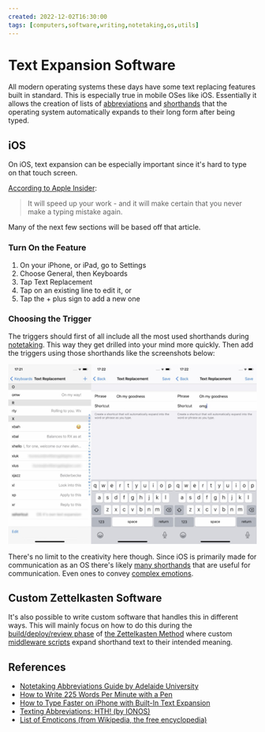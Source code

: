 ```yaml
---
created: 2022-12-02T16:30:00
tags: [computers,software,writing,notetaking,os,utils]
---
```

# Text Expansion Software

All modern operating systems these days have some text replacing features built in standard.
This is especially true in mobile OSes like iOS.
Essentially it allows the creation of lists of
[abbreviations][notes-abbreviations] and [shorthands][notes-shorthands] that
the operating system automatically expands to their long form after being typed.

## iOS

On iOS, text expansion can be especially important since
it's hard to type on that touch screen.

[According to Apple Insider][ios-text-expansion-ai]:

>It will speed up your work -
>and it will make certain that you never make a typing mistake again.

Many of the next few sections will be based off that article.

### Turn On the Feature

1. On your iPhone, or iPad, go to Settings
2. Choose General, then Keyboards
3. Tap Text Replacement
4. Tap on an existing line to edit it, or
5. Tap the + plus sign to add a new one

### Choosing the Trigger

The triggers should first of all
include all the most used shorthands during [notetaking](notetaking.md).
This way they get drilled into your mind more quickly.
Then add the triggers using those shorthands like the screenshots below:

![iOS Text Replacement Settings Screenshots](2022-12-02-14-10-57.png)

There's no limit to the creativity here though.
Since iOS is primarily made for communication as an OS
there's likely [many shorthands][txting-abbrs-ionos] that are useful for communication.
Even ones to convey [complex emotions][list-emoticons-wiki].

<!-- TODO: Add MacOS notes and relate them to how simimlar to iOS they are -->
<!-- TODO: Add Linux methods of doing this -->

## Custom Zettelkasten Software

It's also possible to write custom software that handles this in different ways.
This will mainly focus on how to do this during the
[build/deploy/review phase](zk-deploy.md#the-build-phase) of
[the Zettelkasten Method](zk.md) where
custom [middleware scripts](zk-text-expansion.md) expand shorthand text to
their intended meaning.

## References

* [Notetaking Abbreviations Guide by Adelaide University][notes-abbreviations]
* [How to Write 225 Words Per Minute with a Pen][notes-shorthands]
* [How to Type Faster on iPhone with Built-In Text Expansion][ios-text-expansion-ai]
* [Texting Abbreviations: HTH! (by IONOS)][txting-abbrs-ionos]
* [List of Emoticons (from Wikipedia, the free encyclopedia)][list-emoticons-wiki]

<!-- Hidden Reference Links Below Here -->
[notes-abbreviations]: https://www.adelaide.edu.au/writingcentre/sites/default/files/docs/learningguide-notetakingabbreviations.pdf "Notetaking Abbreviations Guide by Adelaide University"
[notes-shorthands]: https://www.theatlantic.com/technology/archive/2014/06/yeah-i-still-use-shorthand-and-a-smartpen/373281/ "How to Write 225 Words Per Minute with a Pen"
[ios-text-expansion-ai]: https://appleinsider.com/articles/21/03/08/how-to-type-faster-on-iphone-with-built-in-text-expansion "How to Type Faster on iPhone with Built-In Text Expansion"
[txting-abbrs-ionos]: https://www.ionos.com/digitalguide/online-marketing/social-media/texting-abbreviations/ "Texting Abbreviations: HTH! (by IONOS)"
[list-emoticons-wiki]: https://en.wikipedia.org/wiki/List_of_emoticons "List of Emoticons (from Wikipedia, the free encyclopedia)"
